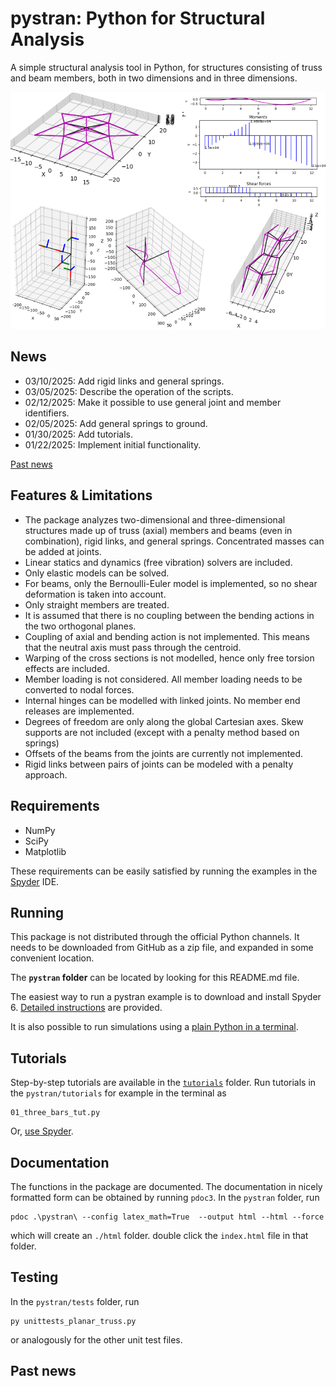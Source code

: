 # pystran: Python for Structural Analysis

A simple structural analysis tool in Python, for structures consisting of truss
and beam members, both in two dimensions and in three dimensions.


![Alt pystran capabilities in graphic abstract](docs/splash.png)

## News

- 03/10/2025: Add rigid links and general springs.
- 03/05/2025: Describe the operation of the scripts.
- 02/12/2025: Make it possible to use general joint and member identifiers.
- 02/05/2025: Add general springs to ground.
- 01/30/2025: Add tutorials.
- 01/22/2025: Implement initial functionality. 

[Past news](#past-news)

## Features & Limitations


- The package analyzes two-dimensional and three-dimensional structures made up
  of truss (axial) members and beams (even in combination), rigid links, and
  general springs. Concentrated masses can be added at joints.
- Linear statics and dynamics (free vibration) solvers are included.
- Only elastic models can be solved.
- For beams, only the Bernoulli-Euler model is implemented, so no shear
  deformation is taken into account.
- Only straight members are treated.
- It is assumed that there is no coupling between the bending actions in the
  two orthogonal planes.
- Coupling of axial and bending action is not implemented. This means that the
  neutral axis must pass through the centroid.
- Warping of the cross sections is not modelled, hence only free torsion
  effects are included.
- Member loading is not considered. All member loading needs to be converted to
  nodal forces.
- Internal hinges can be modelled with linked joints. No member end releases
  are implemented.
- Degrees of freedom are only along the global Cartesian axes. Skew supports
  are not included (except with a penalty method based on springs)
- Offsets of the beams from the joints are currently not implemented.
- Rigid links between pairs of joints can be modeled with a penalty approach.


## Requirements

- NumPy
- SciPy
- Matplotlib

These requirements can be easily satisfied by running the examples in the [Spyder](docs/spyder/spyder.md) IDE.

## Running

This package is not distributed through the official Python channels.
It needs to be downloaded from GitHub as a zip file, and expanded in some convenient location. 

The __`pystran` folder__ can be located by looking for this README.md file.

The easiest way to run a pystran example is to download and install Spyder 6.
[Detailed instructions](docs/spyder/spyder.md) are provided. 

It is also possible to run simulations using a [plain Python in a terminal](docs/terminal/terminal.md).


## Tutorials

Step-by-step tutorials are available in the [`tutorials`](./tutorials) folder. 
Run tutorials in the `pystran/tutorials` for example in the terminal as 
```
01_three_bars_tut.py
```

Or, [use Spyder](docs/spyder/spyder.md).

## Documentation

The functions in the package are documented. The documentation in nicely formatted form can be obtained by running `pdoc3`. In the `pystran` folder, run
```
pdoc .\pystran\ --config latex_math=True  --output html --html --force
```
which will create an `./html` folder. double click the `index.html` file in that folder.

## Testing

In the `pystran/tests` folder, run 
```
py unittests_planar_truss.py 
```
or analogously for the other unit test files.

## <a name="past-news"></a>Past news
